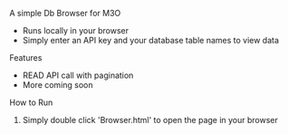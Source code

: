 A simple Db Browser for M3O

- Runs locally in your browser
- Simply enter an API key and your database table names to view data

Features

- READ API call with pagination
- More coming soon

How to Run

1. Simply double click 'Browser.html' to open the page in your browser